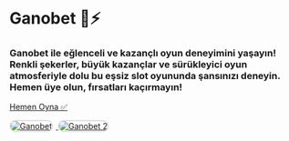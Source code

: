 <h1>Ganobet 🎰⚡️</h1>
<h3>Ganobet ile eğlenceli ve kazançlı oyun deneyimini yaşayın! Renkli şekerler, büyük kazançlar ve sürükleyici oyun atmosferiyle dolu bu eşsiz slot oyununda şansınızı deneyin. Hemen üye olun, fırsatları kaçırmayın!</h3>

<p>
    <a href="https://heylink.me/bonussitelerii/">Hemen Oyna ✅</a>
</p>

<a href="https://heylink.me/bonussitelerii/" title="Ganobet Oyna">
    <img src="https://i.ibb.co/YjtLwQ8/cats.jpg" alt="Ganobet" style="max-width: 48%; border: 2px solid #ddd; border-radius: 10px; margin-right: 1%;">
</a>
<a href="https://heylink.me/bonussitelerii/" title="Ganobet Giriş">
    <img src="https://i.ibb.co/VHdrjnQ/df.jpg" alt="Ganobet 2" style="max-width: 48%; border: 2px solid #ddd; border-radius: 10px;">
</a>

